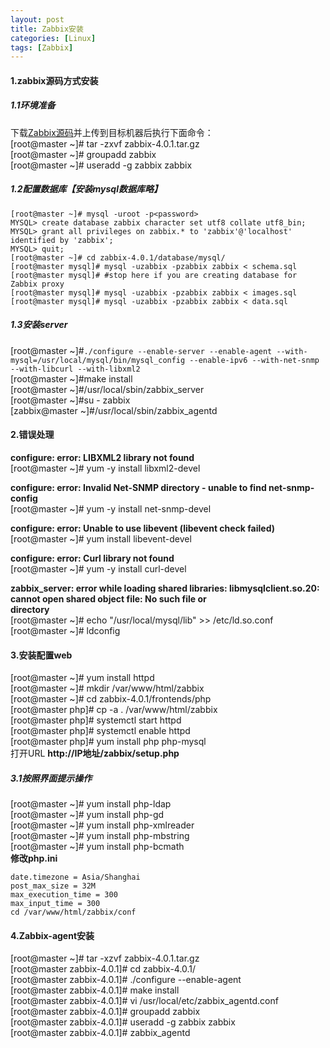 ```yaml
---
layout: post
title: Zabbix安装
categories: [Linux]
tags: [Zabbix]
---
```

#### 1.zabbix源码方式安装
##### 1.1环境准备
下载[Zabbix源码](https://www.zabbix.com/cn/download_sources#tab:40LTS)并上传到目标机器后执行下面命令：  
[root@master ~]# tar -zxvf zabbix-4.0.1.tar.gz  
[root@master ~]# groupadd zabbix  
[root@master ~]# useradd -g zabbix zabbix  
##### 1.2配置数据库【安装mysql数据库略】
```
[root@master ~]# mysql -uroot -p<password>  
MYSQL> create database zabbix character set utf8 collate utf8_bin;  
MYSQL> grant all privileges on zabbix.* to 'zabbix'@'localhost' identified by 'zabbix';  
MYSQL> quit;  
[root@master ~]# cd zabbix-4.0.1/database/mysql/  
[root@master mysql]# mysql -uzabbix -pzabbix zabbix < schema.sql  
[root@master mysql]# #stop here if you are creating database for Zabbix proxy  
[root@master mysql]# mysql -uzabbix -pzabbix zabbix < images.sql  
[root@master mysql]# mysql -uzabbix -pzabbix zabbix < data.sql  
```
##### 1.3安装server  
[root@master ~]#`./configure --enable-server --enable-agent --with-mysql=/usr/local/mysql/bin/mysql_config --enable-ipv6 --with-net-snmp --with-libcurl --with-libxml2`    
[root@master ~]#make install  
[root@master ~]#/usr/local/sbin/zabbix_server  
[root@master ~]#su - zabbix  
[zabbix@master ~]#/usr/local/sbin/zabbix_agentd  
#### 2.错误处理  
**configure: error: LIBXML2 library not found**  
[root@master ~]# yum -y install libxml2-devel

**configure: error: Invalid Net-SNMP directory - unable to find net-snmp-config**  
[root@master ~]# yum -y install net-snmp-devel

**configure: error: Unable to use libevent (libevent check failed)**  
[root@master ~]# yum install libevent-devel

**configure: error: Curl library not found**  
[root@master ~]# yum -y install curl-devel

**zabbix_server: error while loading shared libraries: libmysqlclient.so.20:**  
**cannot open shared object file: No such file or**  
**directory**  
[root@master ~]# echo "/usr/local/mysql/lib" >> /etc/ld.so.conf  
[root@master ~]# ldconfig  
#### 3.安装配置web
[root@master ~]# yum install httpd  
[root@master ~]# mkdir /var/www/html/zabbix  
[root@master ~]# cd zabbix-4.0.1/frontends/php  
[root@master php]# cp -a . /var/www/html/zabbix  
[root@master php]# systemctl start httpd  
[root@master php]# systemctl enable httpd  
[root@master php]# yum install php php-mysql  
打开URL  **http://IP地址/zabbix/setup.php**  
##### 3.1按照界面提示操作  
[root@master ~]# yum install php-ldap  
[root@master ~]# yum install php-gd  
[root@master ~]# yum install php-xmlreader  
[root@master ~]# yum install php-mbstring  
[root@master ~]# yum install php-bcmath  
**修改php.ini**  
```
date.timezone = Asia/Shanghai
post_max_size = 32M
max_execution_time = 300
max_input_time = 300
cd /var/www/html/zabbix/conf
```
#### 4.Zabbix-agent安装
[root@master ~]# tar -xzvf zabbix-4.0.1.tar.gz  
[root@master zabbix-4.0.1]# cd zabbix-4.0.1/  
[root@master zabbix-4.0.1]# ./configure --enable-agent  
[root@master zabbix-4.0.1]# make install  
[root@master zabbix-4.0.1]# vi /usr/local/etc/zabbix_agentd.conf  
[root@master zabbix-4.0.1]# groupadd zabbix  
[root@master zabbix-4.0.1]# useradd -g zabbix zabbix  
[root@master zabbix-4.0.1]# zabbix_agentd  